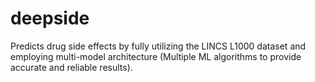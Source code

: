 # deepside
Predicts drug side effects by fully utilizing the LINCS L1000 dataset and employing multi-model architecture (Multiple ML algorithms to provide accurate and reliable results).
